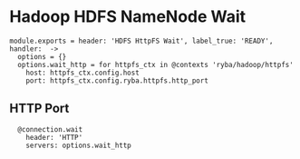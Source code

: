 
# Hadoop HDFS NameNode Wait

    module.exports = header: 'HDFS HttpFS Wait', label_true: 'READY', handler:  ->
      options = {}
      options.wait_http = for httpfs_ctx in @contexts 'ryba/hadoop/httpfs'
        host: httpfs_ctx.config.host
        port: httpfs_ctx.config.ryba.httpfs.http_port

## HTTP Port

      @connection.wait
        header: 'HTTP'
        servers: options.wait_http

